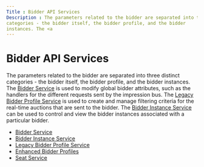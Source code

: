 ```yaml
---
Title : Bidder API Services
Description : The parameters related to the bidder are separated into three distinct
categories - the bidder itself, the bidder profile, and the bidder
instances. The <a
---
```



# Bidder API Services





The parameters related to the bidder are separated into three distinct
categories - the bidder itself, the bidder profile, and the bidder
instances. The <a
href="https://docs.xandr.com/bundle/xandr-bidders/page/bidder-api-services.html#"
class="xref" target="_blank">Bidder Service</a> is used to modify global
bidder attributes, such as the handlers for the different requests sent
by the impression bus. The <a
href="https://docs.xandr.com/bundle/xandr-bidders/page/legacy-bidder-profile-service.html"
class="xref" target="_blank">Legacy Bidder Profile Service</a> is used
to create and manage filtering criteria for the real-time auctions that
are sent to the bidder. The <a
href="https://docs.xandr.com/bundle/xandr-bidders/page/bidder-instance-service.html"
class="xref" target="_blank">Bidder Instance Service</a> can be used to
control and view the bidder instances associated with a particular
bidder.

- <a
  href="https://docs.xandr.com/bundle/xandr-bidders/page/bidder-service.html"
  class="xref" target="_blank">Bidder Service</a>
- <a
  href="https://docs.xandr.com/bundle/xandr-bidders/page/bidder-instance-service.html"
  class="xref" target="_blank">Bidder Instance Service</a>
- <a
  href="https://docs.xandr.com/bundle/xandr-bidders/page/legacy-bidder-profile-service.html"
  class="xref" target="_blank">Legacy Bidder Profile Service</a>
- <a
  href="https://docs.xandr.com/bundle/xandr-bidders/page/enhanced-bidder-profiles.html"
  class="xref" target="_blank">Enhanced Bidder Profiles</a>
- <a
  href="https://docs.xandr.com/bundle/xandr-bidders/page/seat-service.html"
  class="xref" target="_blank">Seat Service</a>






